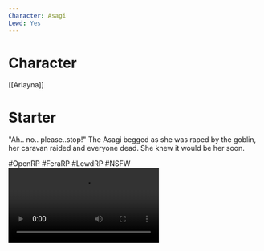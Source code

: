```yaml
---
Character: Asagi
Lewd: Yes
---
```

# Character
[[Arlayna]]

# Starter
"Ah.. no.. please..stop!" The Asagi begged as she was raped by the goblin, her caravan raided and everyone dead. She knew it would be her soon.

#OpenRP #FeraRP #LewdRP  #NSFW
![](FUTlTiKVEAAjARi.mp4)